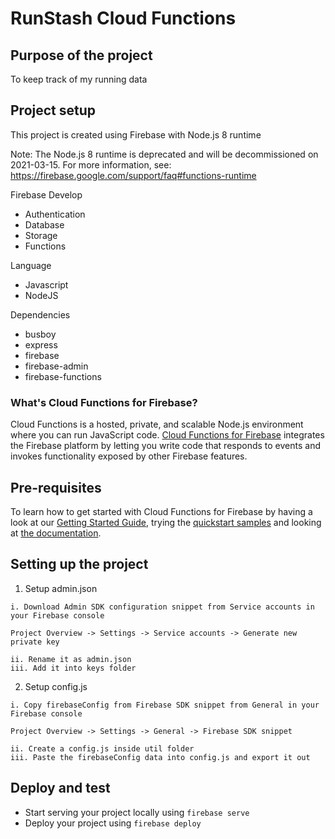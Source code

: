 # RunStash Cloud Functions

## Purpose of the project

To keep track of my running data

## Project setup

This project is created using Firebase with Node.js 8 runtime

Note: The Node.js 8 runtime is deprecated and will be decommissioned on 2021-03-15. For more information, see: https://firebase.google.com/support/faq#functions-runtime

Firebase Develop

- Authentication
- Database
- Storage
- Functions

Language

- Javascript
- NodeJS

Dependencies

- busboy
- express
- firebase
- firebase-admin
- firebase-functions

### What's Cloud Functions for Firebase?

Cloud Functions is a hosted, private, and scalable Node.js environment where you can run JavaScript code. [Cloud Functions for Firebase](https://firebase.google.com/features/functions) integrates the Firebase platform by letting you write code that responds to events and invokes functionality exposed by other Firebase features.

## Pre-requisites

To learn how to get started with Cloud Functions for Firebase by having a look at our [Getting Started Guide](https://firebase.google.com/docs/functions/get-started), trying the [quickstart samples](/quickstarts) and looking at [the documentation](https://firebase.google.com/docs/functions).

## Setting up the project

1. Setup admin.json

```
i. Download Admin SDK configuration snippet from Service accounts in your Firebase console

Project Overview -> Settings -> Service accounts -> Generate new private key

ii. Rename it as admin.json
iii. Add it into keys folder
```

2. Setup config.js

```
i. Copy firebaseConfig from Firebase SDK snippet from General in your Firebase console

Project Overview -> Settings -> General -> Firebase SDK snippet

ii. Create a config.js inside util folder
iii. Paste the firebaseConfig data into config.js and export it out

```

## Deploy and test

- Start serving your project locally using `firebase serve`
- Deploy your project using `firebase deploy`
